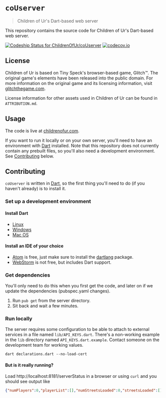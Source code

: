 # `coUserver`

> Children of Ur's Dart-based web server

This repository contains the source code for Children of Ur's Dart-based web server.

[![Codeship Status for ChildrenOfUr/coUserver](https://codeship.com/projects/161f1540-0eea-0132-5580-469557c864a2/status?branch=master)](https://codeship.com/projects/32531)
[![codecov.io](https://codecov.io/github/ChildrenOfUr/coUserver/coverage.svg?branch=dev)](https://codecov.io/github/ChildrenOfUr/coUserver?branch=dev)

## License

Children of Ur is based on Tiny Speck's browser-based game, Glitch&trade;. The original game's elements have been released into the public domain.
For more information on the original game and its licensing information, visit <a href="http://www.glitchthegame.com" target="_blank">glitchthegame.com</a>.

License information for other assets used in Children of Ur can be found in `ATTRIBUTION.md`.

## Usage

The code is live at <a href="http://childrenofur.com" target="_blank">childrenofur.com</a>.

If you want to run it locally or on your own server, you'll need to have an environment with [Dart](https://www.dartlang.org/) installed. Note that this repository does not currently contain any prebuilt files, so you'll also need a development environment. See [Contributing](#contributing) below.

## Contributing

`coUserver` is written in [Dart](https://www.dartlang.org/), so the first thing you'll need to do (if you haven't already) is to install it.

### Set up a development environment

#### Install Dart

- [Linux](https://www.dartlang.org/install/linux)
- [Windows](https://www.dartlang.org/install/windows)
- [Mac OS](https://www.dartlang.org/install/mac)

#### Install an IDE of your choice

- [Atom](https://atom.io/) is free, just make sure to install the [dartlang](https://atom.io/packages/dartlang) package.
- [WebStorm](https://www.jetbrains.com/webstorm/) is not free, but includes Dart support.

### Get dependencies

You'll only need to do this when you first get the code, and later on if we update the dependencies (pubspec.yaml changes).

1. Run `pub get` from the server directory.
2. Sit back and wait a few minutes.

### Run locally

The server requires some configuration to be able to attach to external services in a file named `lib/API_KEYS.dart`. There's a non-working example in the `lib` directory named `API_KEYS.dart.example`. Contact someone on the development team for working values.

`dart declarations.dart --no-load-cert`

#### But is it really running?

Load http://localhost:8181/serverStatus in a browser or using `curl` and you should see output like

```json
{"numPlayers":0,"playerList":[],"numStreetsLoaded":0,"streetsLoaded":[],"bytesUsed":0,"cpuUsed":29.4,"uptime":"0:00:29"}
```
